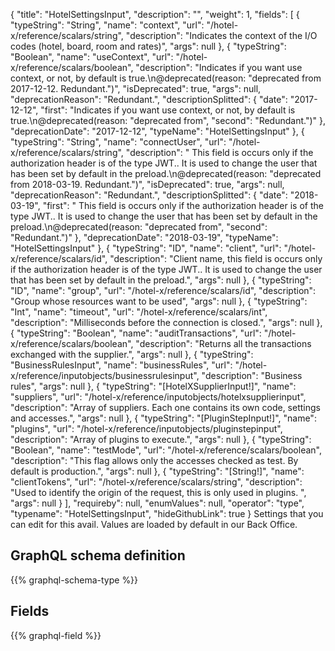 {
  "title": "HotelSettingsInput",
  "description": "",
  "weight": 1,
  "fields": [
    {
      "typeString": "String",
      "name": "context",
      "url": "/hotel-x/reference/scalars/string",
      "description": "Indicates the context of the I/O codes (hotel, board, room and rates)",
      "args": null
    },
    {
      "typeString": "Boolean",
      "name": "useContext",
      "url": "/hotel-x/reference/scalars/boolean",
      "description": "Indicates if you want use context, or not, by default is true.\n@deprecated(reason: \"deprecated from 2017-12-12. Redundant.\")",
      "isDeprecated": true,
      "args": null,
      "deprecationReason": "Redundant.",
      "descriptionSplitted": {
        "date": "2017-12-12",
        "first": "Indicates if you want use context, or not, by default is true.\n@deprecated(reason: \"deprecated from",
        "second": "Redundant.\")"
      },
      "deprecationDate": "2017-12-12",
      "typeName": "HotelSettingsInput"
    },
    {
      "typeString": "String",
      "name": "connectUser",
      "url": "/hotel-x/reference/scalars/string",
      "description": " This field is occurs only if the authorization header is of the type JWT.. It is used to change the user that has been set by default in the preload.\n@deprecated(reason: \"deprecated from 2018-03-19. Redundant.\")",
      "isDeprecated": true,
      "args": null,
      "deprecationReason": "Redundant.",
      "descriptionSplitted": {
        "date": "2018-03-19",
        "first": " This field is occurs only if the authorization header is of the type JWT.. It is used to change the user that has been set by default in the preload.\n@deprecated(reason: \"deprecated from",
        "second": "Redundant.\")"
      },
      "deprecationDate": "2018-03-19",
      "typeName": "HotelSettingsInput"
    },
    {
      "typeString": "ID",
      "name": "client",
      "url": "/hotel-x/reference/scalars/id",
      "description": "Client name, this field is occurs only if the authorization header is of the type JWT.. It is used to change the user that has been set by default in the preload.",
      "args": null
    },
    {
      "typeString": "ID",
      "name": "group",
      "url": "/hotel-x/reference/scalars/id",
      "description": "Group whose resources want to be used",
      "args": null
    },
    {
      "typeString": "Int",
      "name": "timeout",
      "url": "/hotel-x/reference/scalars/int",
      "description": "Milliseconds before the connection is closed.",
      "args": null
    },
    {
      "typeString": "Boolean",
      "name": "auditTransactions",
      "url": "/hotel-x/reference/scalars/boolean",
      "description": "Returns all the transactions exchanged with the supplier.",
      "args": null
    },
    {
      "typeString": "BusinessRulesInput",
      "name": "businessRules",
      "url": "/hotel-x/reference/inputobjects/businessrulesinput",
      "description": "Business rules",
      "args": null
    },
    {
      "typeString": "[HotelXSupplierInput!]",
      "name": "suppliers",
      "url": "/hotel-x/reference/inputobjects/hotelxsupplierinput",
      "description": "Array of suppliers. Each one contains its own code, settings and accesses.",
      "args": null
    },
    {
      "typeString": "[PluginStepInput!]",
      "name": "plugins",
      "url": "/hotel-x/reference/inputobjects/pluginstepinput",
      "description": "Array of plugins to execute.",
      "args": null
    },
    {
      "typeString": "Boolean",
      "name": "testMode",
      "url": "/hotel-x/reference/scalars/boolean",
      "description": "This flag allows only the accesses checked as test. By default is production.",
      "args": null
    },
    {
      "typeString": "[String!]",
      "name": "clientTokens",
      "url": "/hotel-x/reference/scalars/string",
      "description": "Used to identify the origin of the request, this is only used in plugins. ",
      "args": null
    }
  ],
  "requireby": null,
  "enumValues": null,
  "operator": "type",
  "typename": "HotelSettingsInput",
  "hideGithubLink": true
}
Settings that you can edit for this avail. Values are loaded by default in our Back Office.
## GraphQL schema definition

{{% graphql-schema-type %}}

## Fields

{{% graphql-field %}}
